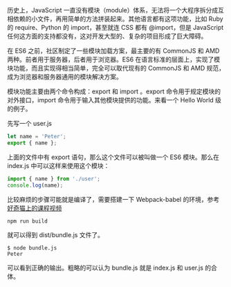 
历史上，JavaScript 一直没有模块（module）体系，无法将一个大程序拆分成互相依赖的小文件，再用简单的方法拼装起来。其他语言都有这项功能，比如 Ruby 的 require、Python 的 import，甚至就连 CSS 都有 @import，但是 JavaScript 任何这方面的支持都没有，这对开发大型的、复杂的项目形成了巨大障碍。

在 ES6 之前，社区制定了一些模块加载方案，最主要的有 CommonJS 和 AMD 两种。前者用于服务器，后者用于浏览器。ES6 在语言标准的层面上，实现了模块功能，而且实现得相当简单，完全可以取代现有的 CommonJS 和 AMD 规范，成为浏览器和服务器通用的模块解决方案。

模块功能主要由两个命令构成：export 和 import 。export 命令用于规定模块的对外接口，import 命令用于输入其他模块提供的功能。来看一个 Hello World 级的例子。


先写一个 user.js


```js
let name = 'Peter';
export { name };
```

上面的文件中有 export 语句，那么这个文件可以被叫做一个 ES6 模块。那么在 index.js 中可以这样来使用这个模块：

```js
import { name } from './user';
console.log(name);
```

比较麻烦的步骤可能就是编译了，需要搭建一下 Webpack-babel 的环境，参考 [好奇猫上的课程视频](http://haoqicat.com/webpack-react-tricks/)

```
npm run build
```

就可以得到 dist/bundle.js 文件了。

```
$ node bundle.js
Peter
```

可以看到正确的输出。粗略的可以认为 bundle.js 就是 index.js 和 user.js 的合体。
